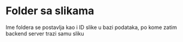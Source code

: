 # Folder sa slikama

Ime foldera se postavlja kao i ID slike u bazi podataka, po kome zatim backend server trazi samu sliku
